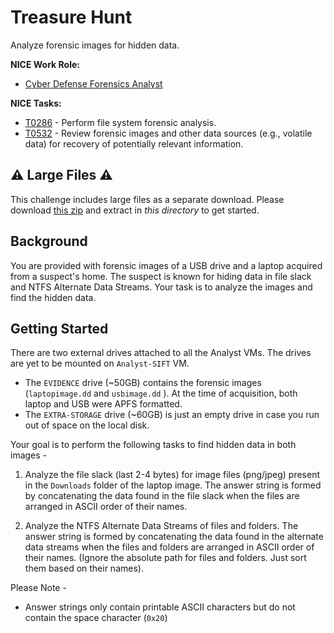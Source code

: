 # Treasure Hunt

Analyze forensic images for hidden data. 

**NICE Work Role:** 

- [Cyber Defense Forensics Analyst](https://niccs.cisa.gov/workforce-development/nice-framework/workroles?name=Cyber+Defense+Forensics+Analyst&id=All)

**NICE Tasks:**

- [T0286](https://niccs.cisa.gov/workforce-development/nice-framework/tasks?id=T0286&description=All) - Perform file system forensic analysis.  
- [T0532](https://niccs.cisa.gov/workforce-development/nice-framework/tasks?id=T0532&description=All) - Review forensic images and other data sources (e.g., volatile data) for recovery of potentially relevant information.

## ⚠️ Large Files ⚠️
This challenge includes large files as a separate download. Please download
[this zip](https://presidentscup.cisa.gov/files/pc2/team-round3a-treasure-hunt-largefiles.zip)
and extract in _this directory_ to get started.

## Background
You are provided with forensic images of a USB drive and a laptop acquired from a suspect's home. The suspect is known for hiding data in file slack and NTFS Alternate Data Streams.  Your task is to analyze the images and find the hidden data.

## Getting Started

There are two external drives attached to all the Analyst VMs. The drives are yet to be mounted on `Analyst-SIFT` VM.
* The `EVIDENCE` drive (~50GB) contains the forensic images (`laptopimage.dd` and `usbimage.dd` ). At the time of acquisition, both laptop and USB were APFS formatted.
* The `EXTRA-STORAGE` drive (~60GB) is just an empty drive in case you run out of space on the local disk.

Your goal is to perform the following tasks to find hidden data in both images - 
1. Analyze the file slack (last 2-4 bytes) for image files (png/jpeg)  present in the `Downloads` folder of the laptop image. The answer string is formed by concatenating the data found in the file slack when the files are arranged in ASCII order of their names.

2. Analyze the NTFS Alternate Data Streams of files and folders. The answer string is formed by concatenating the data found in the alternate data streams when the files and folders are arranged in ASCII order of their names. (Ignore the absolute path for files and folders. Just sort them based on their names).

Please Note - 
* Answer strings only contain printable ASCII characters but do not contain the space character (`0x20`) 
